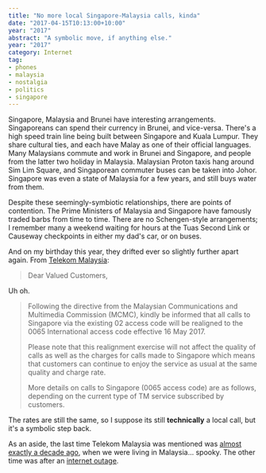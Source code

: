 ```yaml
---
title: "No more local Singapore-Malaysia calls, kinda"
date: "2017-04-15T10:13:00+10:00"
year: "2017"
abstract: "A symbolic move, if anything else."
year: "2017"
category: Internet
tag:
- phones
- malaysia
- nostalgia
- politics
- singapore
---
```

Singapore, Malaysia and Brunei have interesting arrangements. Singaporeans can spend their currency in Brunei, and vice-versa. There's a high speed train line being built between Singapore and Kuala Lumpur. They share cultural ties, and each have Malay as one of their official languages. Many Malaysians commute and work in Brunei and Singapore, and people from the latter two holiday in Malaysia. Malaysian Proton taxis hang around Sim Lim Square, and Singaporean commuter buses can be taken into Johor. Singapore was even a state of Malaysia for a few years, and still buys water from them.

Despite these seemingly-symbiotic relationships, there are points of contention. The Prime Ministers of Malaysia and Singapore have famously traded barbs from time to time. There are no Schengen-style arrangements; I remember many a weekend waiting for hours at the Tuas Second Link or Causeway checkpoints in either my dad's car, or on buses.

And on my birthday this year, they drifted ever so slightly further apart again. From [Telekom Malaysia]:

> Dear Valued Customers,

Uh oh.

> Following the directive from the Malaysian Communications and Multimedia Commission (MCMC), kindly be informed that all calls to Singapore via the existing 02 access code will be realigned to the 0065 International access code effective 16 May 2017.
>
> Please note that this realignment exercise will not affect the quality of calls as well as the charges for calls made to Singapore which means that customers can continue to enjoy the service as usual at the same quality and charge rate.
> 
> More details on calls to Singapore (0065 access code) are as follows, depending on the current type of TM service subscribed by customers.

The rates are still the same, so I suppose its still **technically** a local call, but it's a symbolic step back.

As an aside, the last time Telekom Malaysia was mentioned was [almost exactly a decade ago], when we were living in Malaysia... spooky. The other time was after an [internet outage].

[Telekom Malaysia]: https://www.tm.com.my/OnlineHelp/Announcement/Pages/REALIGNMENT-OF-02-INTERNATIONAL-ACCESS-CODE-TO-0065-FOR-CALLS-TO-SINGAPORE1.aspx
[almost exactly a decade ago]: https://rubenerd.com/freebsd-verbose-package-installation/
[internet outage]: https://rubenerd.com/we-have-internet-and-telephone-again/

